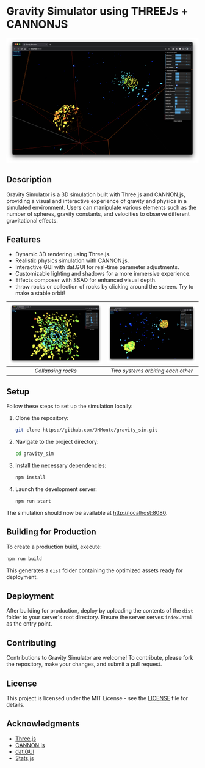 # Gravity Simulator using THREEJs + CANNONJS

![Alt text](./images/three_body_problem.png)

## Description

Gravity Simulator is a 3D simulation built with Three.js and CANNON.js, providing a visual and interactive experience of gravity and physics in a simulated environment. Users can manipulate various elements such as the number of spheres, gravity constants, and velocities to observe different gravitational effects.

## Features

- Dynamic 3D rendering using Three.js.
- Realistic physics simulation with CANNON.js.
- Interactive GUI with dat.GUI for real-time parameter adjustments.
- Customizable lighting and shadows for a more immersive experience.
- Effects composer with SSAO for enhanced visual depth.
- throw rocks or collection of rocks by clicking around the screen. Try to make a stable orbit!

| ![Collapsing rocks](./images/collapse.png) | ![Two systems orbiting each other](./images/two_bodies.png) |
|:---:|:---:|
| *Collapsing rocks* | *Two systems orbiting each other* |

## Setup

Follow these steps to set up the simulation locally:

1. Clone the repository:

   ```bash
   git clone https://github.com/JMMonte/gravity_sim.git
   ```

2. Navigate to the project directory:

   ```bash
   cd gravity_sim
   ```

3. Install the necessary dependencies:

   ```bash
   npm install
   ```

4. Launch the development server:

   ```bash
   npm run start
   ```

The simulation should now be available at [http://localhost:8080](http://localhost:8080).

## Building for Production

To create a production build, execute:

```bash
npm run build
```

This generates a `dist` folder containing the optimized assets ready for deployment.

## Deployment

After building for production, deploy by uploading the contents of the `dist` folder to your server's root directory. Ensure the server serves `index.html` as the entry point.

## Contributing

Contributions to Gravity Simulator are welcome! To contribute, please fork the repository, make your changes, and submit a pull request.

## License

This project is licensed under the MIT License - see the [LICENSE](LICENSE.md) file for details.

## Acknowledgments

- [Three.js](https://threejs.org/)
- [CANNON.js](https://github.com/schteppe/cannon.js)
- [dat.GUI](https://github.com/dataarts/dat.gui)
- [Stats.js](https://github.com/mrdoob/stats.js/)
